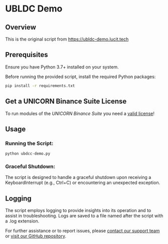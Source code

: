 # UBLDC Demo
## Overview
This is the original script from https://ubldc-demo.lucit.tech

## Prerequisites
Ensure you have Python 3.7+ installed on your system. 

Before running the provided script, install the required Python packages:
```bash
pip install -r requirements.txt
```

## Get a UNICORN Binance Suite License
To run modules of the *UNICORN Binance Suite* you need a [valid license](https://shop.lucit.services)!

## Usage
### Running the Script:
```bash
python ubdcc-demo.py
```

### Graceful Shutdown:
The script is designed to handle a graceful shutdown upon receiving a KeyboardInterrupt (e.g., Ctrl+C) or encountering 
an unexpected exception.

## Logging
The script employs logging to provide insights into its operation and to assist in troubleshooting. Logs are saved to a 
file named after the script with a .log extension.

For further assistance or to report issues, please [contact our support team](https://www.lucit.tech/get-support.html) 
or [visit our GitHub repository](https://github.com/LUCIT-Systems-and-Development/unicorn-binance-local-depth-cache).